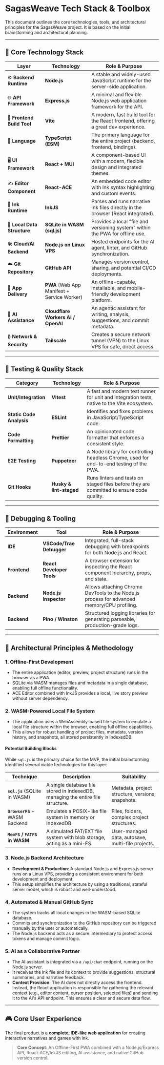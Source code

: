 # SagasWeave Tech Stack & Toolbox

This document outlines the core technologies, tools, and architectural principles for the SagasWeave project. It is based on the initial brainstorming and architectural planning.

---

## 🧰 Core Technology Stack

| Layer                               | Technology                                   | Role & Purpose                                                                 |
| ----------------------------------- | -------------------------------------------- | ------------------------------------------------------------------------------ |
| ⚙️ **Backend Runtime**              | **Node.js**                                  | A stable and widely-used JavaScript runtime for the server-side application.   |
| 🌐 **API Framework**                | **Express.js**                               | A minimal and flexible Node.js web application framework for the API.          |
| 🚀 **Frontend Build Tool**          | **Vite**                                     | A modern, fast build tool for the React frontend, offering a great dev experience. |
| 🧾 **Language**                     | **TypeScript (ESM)**                         | The primary language for the entire project (backend, frontend, bindings).     |
| 🖥️ **UI Framework**                 | **React + MUI**                              | A component-based UI with a modern, flexible design and integrated themes.     |
| ✍️ **Editor Component**             | **React-ACE**                                | An embedded code editor with Ink syntax highlighting and custom events.        |
| 🧵 **Ink Runtime**                  | **InkJS**                                    | Parses and runs narrative Ink files directly in the browser (React integrated).|
| 💾 **Local Data Structure**         | **SQLite in WASM (sql.js)**                  | Provides a local "file and versioning system" within the PWA for offline use.  |
| 🛠️ **Cloud/AI Backend**             | **Node.js on Linux VPS**                     | Hosted endpoints for the AI agent, linter, and GitHub synchronization.         |
| ☁️ **Git Repository**               | **GitHub API**                               | Manages version control, sharing, and potential CI/CD deployments.             |
| 📱 **App Delivery**                 | **PWA** (Web App Manifest + Service Worker)  | An offline-capable, installable, and mobile-friendly development platform.     |
| 🧠 **AI Assistance**                | **Cloudflare Workers AI / OpenAI**           | An agentic assistant for writing, analysis, suggestions, and commit metadata.  |
| 🔒 **Network & Security**           | **Tailscale**                                | Creates a secure network tunnel (VPN) to the Linux VPS for safe, direct access. |

---

## 🧪 Testing & Quality Stack

| Category                 | Technology                               | Role & Purpose                                                                      |
| ------------------------ | ---------------------------------------- | ----------------------------------------------------------------------------------- |
| **Unit/Integration**     | **Vitest**                               | A fast and modern test runner for unit and integration tests, native to the Vite ecosystem. |
| **Static Code Analysis** | **ESLint**                               | Identifies and fixes problems in JavaScript/TypeScript code.                        |
| **Code Formatting**      | **Prettier**                             | An opinionated code formatter that enforces a consistent style.                     |
| **E2E Testing**          | **Puppeteer**                            | A Node library for controlling headless Chrome, used for end-to-end testing of the PWA. |
| **Git Hooks**            | **Husky & lint-staged**                  | Runs linters and tests on staged files before they are committed to ensure code quality. |

---

## 🐛 Debugging & Tooling

| Environment | Tool                     | Role & Purpose                                                                          |
| ----------- | ------------------------ | --------------------------------------------------------------------------------------- |
| **IDE**     | **VSCode/Trae Debugger** | Integrated, full-stack debugging with breakpoints for both Node.js and React.           |
| **Frontend**| **React Developer Tools**| A browser extension for inspecting the React component hierarchy, props, and state.     |
| **Backend** | **Node.js Inspector**    | Allows attaching Chrome DevTools to the Node.js process for advanced memory/CPU profiling. |
| **Backend** | **Pino / Winston**       | Structured logging libraries for generating parseable, production-grade logs.           |

---

## 🧱 Architectural Principles & Methodology

### 1. **Offline-First Development**
- The entire application (editor, preview, project structure) runs in the browser as a PWA.
- SQLite via WASM manages files and metadata in a single database, enabling full offline functionality.
- ACE Editor combined with InkJS provides a local, live story preview without server dependency.

### 2. **WASM-Powered Local File System**
- The application uses a WebAssembly-based file system to emulate a local file structure within the browser, enabling full offline capabilities.
- This allows for robust handling of project files, metadata, version history, and snapshots, all stored persistently in IndexedDB.

#### Potential Building Blocks
While `sql.js` is the primary choice for the MVP, the initial brainstorming identified several viable technologies for this layer:

| Technique                        | Description                                                                     | Suitability                                      |
| -------------------------------- | ------------------------------------------------------------------------------- | ------------------------------------------------ |
| **`sql.js`** (SQLite in WASM)    | A single database file stored in IndexedDB, managing the entire file structure. | Metadata, project structure, versions, snapshots. |
| **`BrowserFS`** + WASM Backend | Emulates a POSIX-like file system in memory or IndexedDB.                       | Files, folders, complex project structures.      |
| **`MemFS` / `FATFS` in WASM**  | A simulated FAT/EXT file system with blob storage, acting as a mini-FS.         | User-managed data, autosave, multi-file projects.|

### 3. **Node.js Backend Architecture**
- **Development & Production**: A standard Node.js and Express.js server runs on a Linux VPS, providing a consistent environment for both development and deployment.
- This setup simplifies the architecture by using a traditional, stateful server model, which is robust and well-understood.

### 4. **Automated & Manual GitHub Sync**
- The system tracks all local changes in the WASM-based SQLite database.
- Commits and synchronization to the GitHub repository can be triggered manually by the user or automatically.
- The Node.js backend acts as a secure intermediary to protect access tokens and manage commit logic.

### 5. **AI as a Collaborative Partner**
- The AI assistant is integrated via a `/api/chat` endpoint, running on the Node.js server.
- It receives the Ink file and its context to provide suggestions, structural summaries, and narrative feedback.
- **Context Provision**: The AI does not directly access the frontend. Instead, the React application is responsible for gathering the relevant context (e.g., editor content, cursor position, selected files) and sending it to the AI's API endpoint. This ensures a clear and secure data flow.

---

## 🎮 Core User Experience

The final product is a **complete, IDE-like web application** for creating interactive narratives and games with Ink.

> **Core Concept**: An Offline-First PWA combined with a Node.js/Express API, React-ACE/InkJS editing, AI assistance, and native GitHub version control.